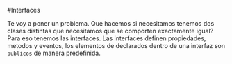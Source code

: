#Interfaces

Te voy a poner un problema. Que hacemos si necesitamos tenemos dos clases distintas que necesitamos que se comporten exactamente igual? Para eso tenemos las interfaces. Las interfaces definen propiedades, metodos y eventos, los elementos de declarados dentro de una interfaz son `publicos` de manera predefinida.
 